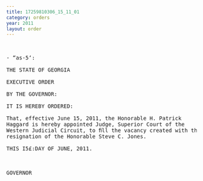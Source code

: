 ```yaml
---
title: 17259810306_15_11_01
category: orders
year: 2011
layout: order
---
```


<pre> 

- “as-5‘: 

THE STATE OF GEORGIA

EXECUTIVE ORDER

BY THE GOVERNOR:

IT IS HEREBY ORDERED:

That, effective June 15, 2011, the Honorable H. Patrick
Haggard is hereby appointed Judge, Superior Court of the
Western Judicial Circuit, to ﬁll the vacancy created with the
resignation of the Honorable Steve C. Jones.

THIS I5£:DAY OF JUNE, 2011.



GOVERNOR

</pre>
